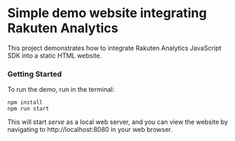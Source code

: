 # Simple demo website integrating Rakuten Analytics

This project demonstrates how to integrate Rakuten Analytics JavaScript SDK into a static HTML website.

### Getting Started

To run the demo, run in the terminal:

```
npm install
npm run start
```

This will start _serve_ as a local web server, and you can view the website by navigating to http://localhost:8080 in your web browser.
